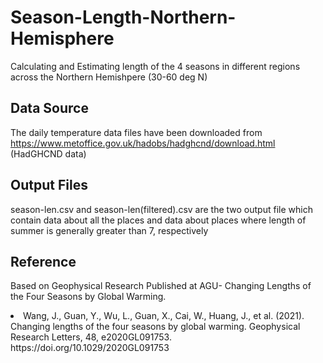 # Season-Length-Northern-Hemisphere
 Calculating and Estimating length of the 4 seasons in different regions across the Northern Hemishpere (30-60 deg N)

## Data Source
The daily temperature data files have been downloaded from https://www.metoffice.gov.uk/hadobs/hadghcnd/download.html (HadGHCND data)

## Output Files
season-len.csv and season-len(filtered).csv are the two output file which contain data about all the places and data about places where length of summer is generally greater than 7, respectively


## Reference
Based on Geophysical Research Published at AGU- Changing Lengths of the Four Seasons by Global Warming. <br/>
<li>Wang, J., Guan, Y., Wu, L., Guan, X., Cai, W., Huang, J., et al. (2021). Changing lengths of the four seasons by global warming. Geophysical Research Letters, 48, e2020GL091753. https://doi.org/10.1029/2020GL091753</li>

